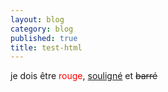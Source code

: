 ```yaml
---
layout: blog
category: blog
published: true
title: test-html
---
```

je dois être <span style="color: red">rouge</span>, <u>souligné</u> et <del>barré</del>
